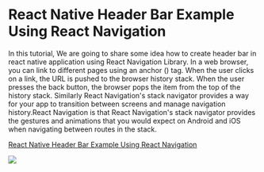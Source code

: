 
# React Native Header Bar Example Using React Navigation


In this tutorial, We are going to share some idea how to create header bar in react native application using React Navigation Library.
In a web browser, you can link to different pages using an anchor (<a>) tag. When the user clicks on a link, the URL is pushed to the browser history stack. When the user presses the back button, the browser pops the item from the top of the history stack.
Similarly React Navigation's stack navigator provides a way for your app to transition between screens and manage navigation history.React Navigation is that React Navigation's stack navigator provides the gestures and animations that you would expect on Android and iOS when navigating between routes in the stack.
  
  <a href="https://www.skptricks.com/2018/07/react-native-header-bar-example-using-createStackNavigator.html" >React Native Header Bar Example Using React Navigation </a> 
  
  <img src="https://4.bp.blogspot.com/-66firxnL3yY/W0wWP805T9I/AAAAAAAABt0/zMCF-BIyK90niSNE7AwopOMAFGYEgprOwCLcBGAs/s400/he.jpg" />
